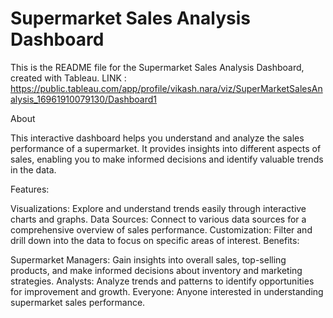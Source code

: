 
# Supermarket Sales Analysis Dashboard
This is the README file for the Supermarket Sales Analysis Dashboard, created with Tableau.
LINK : https://public.tableau.com/app/profile/vikash.nara/viz/SuperMarketSalesAnalysis_16961910079130/Dashboard1

About

This interactive dashboard helps you understand and analyze the sales performance of a supermarket. It provides insights into different aspects of sales, enabling you to make informed decisions and identify valuable trends in the data.

Features:

Visualizations: Explore and understand trends easily through interactive charts and graphs.
Data Sources: Connect to various data sources for a comprehensive overview of sales performance.
Customization: Filter and drill down into the data to focus on specific areas of interest.
Benefits:

Supermarket Managers: Gain insights into overall sales, top-selling products, and make informed decisions about inventory and marketing strategies.
Analysts: Analyze trends and patterns to identify opportunities for improvement and growth.
Everyone: Anyone interested in understanding supermarket sales performance.
